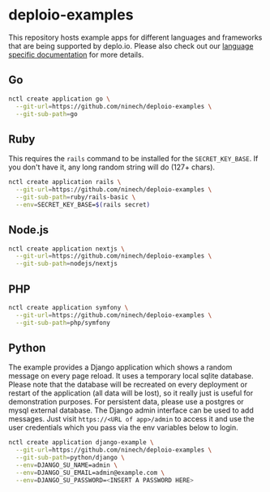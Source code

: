 # deploio-examples

This repository hosts example apps for different languages and frameworks that
are being supported by deplo.io. Please also check out our [language specific
documentation](https://docs.nine.ch/docs/category/languages) for more details.

## Go

```bash
nctl create application go \
  --git-url=https://github.com/ninech/deploio-examples \
  --git-sub-path=go
```

## Ruby

This requires the `rails` command to be installed for the `SECRET_KEY_BASE`.
If you don't have it, any long random string will do (127+ chars).

```bash
nctl create application rails \
  --git-url=https://github.com/ninech/deploio-examples \
  --git-sub-path=ruby/rails-basic \
  --env=SECRET_KEY_BASE=$(rails secret)
```

## Node.js

```bash
nctl create application nextjs \
  --git-url=https://github.com/ninech/deploio-examples \
  --git-sub-path=nodejs/nextjs
```

## PHP

```bash
nctl create application symfony \
  --git-url=https://github.com/ninech/deploio-examples \
  --git-sub-path=php/symfony
```

## Python

The example provides a Django application which shows a random message on every
page reload. It uses a temporary local sqlite database. Please note that the
database will be recreated on every deployment or restart of the application
(all data will be lost), so it really just is useful for demonstration purposes.
For persistent data, please use a postgres or mysql external database.  The
Django admin interface can be used to add messages. Just visit `https://<URL of
app>/admin` to access it and use the user credentials which you pass via the env
variables below to login.

```bash
nctl create application django-example \
  --git-url=https://github.com/ninech/deploio-examples \
  --git-sub-path=python/django \
  --env=DJANGO_SU_NAME=admin \
  --env=DJANGO_SU_EMAIL=admin@example.com \
  --env=DJANGO_SU_PASSWORD=<INSERT A PASSWORD HERE>
```
